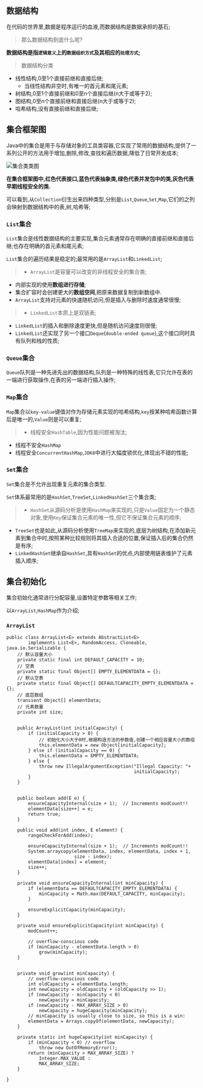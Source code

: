 ## 数据结构

在代码的世界里,数据是程序运行的血液,而数据结构是数据承担的基石;

>那么数据结构到底什么呢?

**数据结构是指`逻辑意义`上的`数据组织方式`及其相应的`处理方式`;**

>数据结构分类
+ 线性结构,0至1个直接前继和直接后继;
  + 当线性结构非空时,有唯一的首元素和尾元素;
+ 树结构,0至1个直接前继和0至n个直接后继(n大于或等于2);
+ 图结构,0至n个直接前继和直接后继(n大于或等于2);
+ 哈希结构,没有直接前继和直接后继;

## 集合框架图

Java中的集合是用于与存储对象的工具类容器,它实现了常用的数据结构,提供了一系列公开的方法用于增加,删除,修改,查找和遍历数据,降低了日常开发成本;

![集合类类图](/images/set.png)

**在集合框架图中,红色代表接口,蓝色代表抽象类,绿色代表并发包中的类,灰色代表早期线程安全的类.**

可以看到,从`Collection`衍生出来四种类型,分别是`List`,`Queue`,`Set`,`Map`,它们的之列会映射到数据结构中的表,树,哈希等;

### `List`集合

`List`集合是线性数据结构的主要实现,集合元素通常存在明确的直接前继和直接后继;也存在明确的首元素和尾元素;

`List`集合的遍历结果是稳定的;最常用的是`ArrayList`和`LinkedList`;

>+ `ArrayList`是容量可以改变的非线程安全的集合类;
  + 内部实现的使用**数组进行存储**;
  + 集合扩容时会创建更大的**数组空间**,把原来数据复制到新数组中.
  + `ArrayList`支持对元素的快速随机访问,但是插入与删除时速度通常很慢;

>+ `LinkedList`本质上是双链表;
  + `LinkedList`的插入和删除速度更快,但是随机访问速度则很慢;
  + `LinkedList`还实现了另一个接口`Deque`(`double-ended queue`),这个接口同时具有队列和栈的性质;

### `Queue`集合

`Queue`队列是一种先进先出的数据结构,队列是一种特殊的线性表,它只允许在表的一端进行获取操作,在表的另一端进行插入操作;


### `Map`集合

`Map`集合以`key-value`键值对作为存储元素实现的哈希结构,`key`按某种哈希函数计算后是唯一的,`Value`则是可以重复;

>+ 线程安全`HashTable`,因为性能问题被淘汰;
+ 线程不安全`HashMap`
+ 线程安全`ConcurrentHashMap`,`JDK8`中进行大幅度锁优化,体现出不错的性能;

### `Set`集合

`Set`集合是不允许出现重复元素的集合类型.

`Set`体系最常用的是`HashSet`,`TreeSet`,`LinkedHashSet`三个集合类;

>+ `HashSet`从源码分析是使用`HashMap`来实现的,只是`Value`固定为一个静态对象,使用`Key`保证集合元素的唯一性,但它不保证集合元素的顺序;
+ `TreeSet`也是如此,从源码分析使用`TreeMap`来实现的,底层为树结构,在添加新元素到集合中时,按照某种比较规则将其插入合适的位置,保证插入后的集合仍然是有序;
+ `LinkedHashSet`继承自`HashSet`,具有`HashSet`的优点,内部使用链表维护了元素插入顺序;

## 集合初始化

集合初始化通常进行分配容量,设置特定参数等相关工作;

以`ArrayList`,`HashMap`作为介绍;

### `ArrayList`

```ArrayList
public class ArrayList<E> extends AbstractList<E>
        implements List<E>, RandomAccess, Cloneable, java.io.Serializable {
    // 默认容量大小
	private static final int DEFAULT_CAPACITY = 10;
	// 空表
	private static final Object[] EMPTY_ELEMENTDATA = {};
	// 默认空表
    private static final Object[] DEFAULTCAPACITY_EMPTY_ELEMENTDATA = {};
    // 底层数组
    transient Object[] elementData;
    // 元素数量
    private int size;


	public ArrayList(int initialCapacity) {
        if (initialCapacity > 0) {
        	// 初始化大小大于0时,根据构造方法的参数值,创建一个相应容量大小的数组
            this.elementData = new Object[initialCapacity];
        } else if (initialCapacity == 0) {
            this.elementData = EMPTY_ELEMENTDATA;
        } else {
            throw new IllegalArgumentException("Illegal Capacity: "+
                                               initialCapacity);
        }
    }


    public boolean add(E e) {
        ensureCapacityInternal(size + 1);  // Increments modCount!!
        elementData[size++] = e;
        return true;
    }

    public void add(int index, E element) {
        rangeCheckForAdd(index);

        ensureCapacityInternal(size + 1);  // Increments modCount!!
        System.arraycopy(elementData, index, elementData, index + 1,
                         size - index);
        elementData[index] = element;
        size++;
    }

    private void ensureCapacityInternal(int minCapacity) {
        if (elementData == DEFAULTCAPACITY_EMPTY_ELEMENTDATA) {
            minCapacity = Math.max(DEFAULT_CAPACITY, minCapacity);
        }

        ensureExplicitCapacity(minCapacity);
    }

    private void ensureExplicitCapacity(int minCapacity) {
        modCount++;

        // overflow-conscious code
        if (minCapacity - elementData.length > 0)
            grow(minCapacity);
    }


    private void grow(int minCapacity) {
        // overflow-conscious code
        int oldCapacity = elementData.length;
        int newCapacity = oldCapacity + (oldCapacity >> 1);
        if (newCapacity - minCapacity < 0)
            newCapacity = minCapacity;
        if (newCapacity - MAX_ARRAY_SIZE > 0)
            newCapacity = hugeCapacity(minCapacity);
        // minCapacity is usually close to size, so this is a win:
        elementData = Arrays.copyOf(elementData, newCapacity);
    }

    private static int hugeCapacity(int minCapacity) {
        if (minCapacity < 0) // overflow
            throw new OutOfMemoryError();
        return (minCapacity > MAX_ARRAY_SIZE) ?
            Integer.MAX_VALUE :
            MAX_ARRAY_SIZE;
    }

}
```